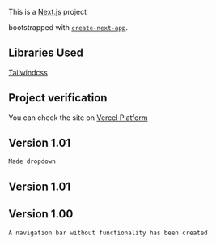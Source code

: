 This is a [Next.js](https://nextjs.org) project

bootstrapped with [`create-next-app`](https://nextjs.org/docs/app/api-reference/cli/create-next-app).

## Libraries Used

[Tailwindcss](https://tailwindcss.com)

## Project verification

You can check the site on [Vercel Platform](https://gazprom-bank.vercel.app/)

## Version 1.01

    Made dropdown

## Version 1.01

## Version 1.00

    A navigation bar without functionality has been created
